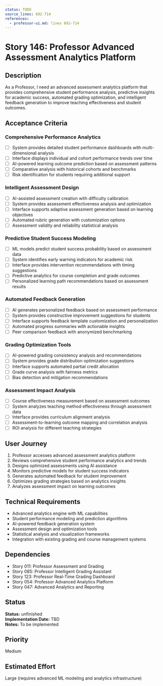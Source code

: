 ```yaml
---
status: TODO
source_lines: 692-714
references:
  - professor-ui.md: lines 692-714
---
```


# Story 146: Professor Advanced Assessment Analytics Platform

## Description
As a Professor, I need an advanced assessment analytics platform that provides comprehensive student performance analysis, predictive insights for academic success, automated grading optimization, and intelligent feedback generation to improve teaching effectiveness and student outcomes.

## Acceptance Criteria

### Comprehensive Performance Analytics
- [ ] System provides detailed student performance dashboards with multi-dimensional analysis
- [ ] Interface displays individual and cohort performance trends over time
- [ ] AI-powered learning outcome prediction based on assessment patterns
- [ ] Comparative analysis with historical cohorts and benchmarks
- [ ] Risk identification for students requiring additional support

### Intelligent Assessment Design
- [ ] AI-assisted assessment creation with difficulty calibration
- [ ] System provides assessment effectiveness analysis and optimization
- [ ] Interface supports adaptive assessment generation based on learning objectives
- [ ] Automated rubric generation with customization options
- [ ] Assessment validity and reliability statistical analysis

### Predictive Student Success Modeling
- [ ] ML models predict student success probability based on assessment data
- [ ] System identifies early warning indicators for academic risk
- [ ] Interface provides intervention recommendations with timing suggestions
- [ ] Predictive analytics for course completion and grade outcomes
- [ ] Personalized learning path recommendations based on assessment results

### Automated Feedback Generation
- [ ] AI generates personalized feedback based on assessment performance
- [ ] System provides constructive improvement suggestions for students
- [ ] Interface supports feedback template customization and personalization
- [ ] Automated progress summaries with actionable insights
- [ ] Peer comparison feedback with anonymized benchmarking

### Grading Optimization Tools
- [ ] AI-powered grading consistency analysis and recommendations
- [ ] System provides grade distribution optimization suggestions
- [ ] Interface supports automated partial credit allocation
- [ ] Grade curve analysis with fairness metrics
- [ ] Bias detection and mitigation recommendations

### Assessment Impact Analysis
- [ ] Course effectiveness measurement based on assessment outcomes
- [ ] System analyzes teaching method effectiveness through assessment data
- [ ] Interface provides curriculum alignment analysis
- [ ] Assessment-to-learning outcome mapping and correlation analysis
- [ ] ROI analysis for different teaching strategies

## User Journey
1. Professor accesses advanced assessment analytics platform
2. Reviews comprehensive student performance analytics and trends
3. Designs optimized assessments using AI assistance
4. Monitors predictive models for student success indicators
5. Generates automated feedback for student improvement
6. Optimizes grading strategies based on analytics insights
7. Analyzes assessment impact on learning outcomes

## Technical Requirements
- Advanced analytics engine with ML capabilities
- Student performance modeling and prediction algorithms
- AI-powered feedback generation system
- Assessment design and optimization tools
- Statistical analysis and visualization frameworks
- Integration with existing grading and course management systems

## Dependencies
- Story 011: Professor Assessment and Grading
- Story 085: Professor Intelligent Grading Assistant
- Story 123: Professor Real-Time Grading Dashboard
- Story 054: Professor Advanced Analytics Platform
- Story 047: Advanced Analytics and Reporting


## Status
**Status:** unfinished  
**Implementation Date:** TBD  
**Notes:** To be implemented
## Priority
Medium

## Estimated Effort
Large (requires advanced ML modeling and analytics infrastructure)